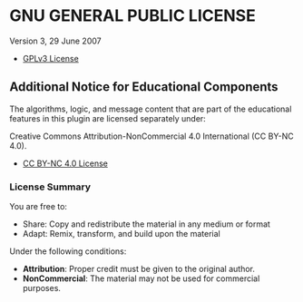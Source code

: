 # GNU GENERAL PUBLIC LICENSE
Version 3, 29 June 2007
- [GPLv3 License](https://www.gnu.org/licenses/gpl-3.0.en.html)

## Additional Notice for Educational Components

The algorithms, logic, and message content that are part of the educational features in this plugin are licensed separately under:

Creative Commons Attribution-NonCommercial 4.0 International (CC BY-NC 4.0).
- [CC BY-NC 4.0 License](https://creativecommons.org/licenses/by-nc/4.0/)

### License Summary
You are free to:
- Share: Copy and redistribute the material in any medium or format
- Adapt: Remix, transform, and build upon the material

Under the following conditions:
- **Attribution**: Proper credit must be given to the original author.
- **NonCommercial**: The material may not be used for commercial purposes.

